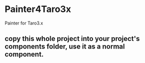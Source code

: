 # Painter4Taro3x
Painter for Taro3.x

## copy this whole project into your project's components folder, use it as a normal component.
